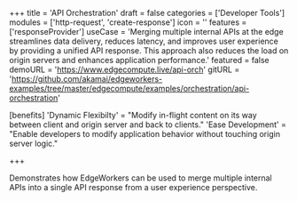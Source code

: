 +++
title = 'API Orchestration'
draft = false
categories = ['Developer Tools']
modules = ['http-request', 'create-response']
icon = ''
features = ['responseProvider']
useCase = 'Merging multiple internal APIs at the edge streamlines data delivery, reduces latency, and improves user experience by providing a unified API response. This approach also reduces the load on origin servers and enhances application performance.'
featured = false
demoURL = 'https://www.edgecompute.live/api-orch'
gitURL = 'https://github.com/akamai/edgeworkers-examples/tree/master/edgecompute/examples/orchestration/api-orchestration'

[benefits]
	'Dynamic Flexibilty' = "Modify in-flight content on its way between client and origin server and back to clients."
	'Ease Development' = "Enable developers to modify application behavior without touching origin server logic."

+++

Demonstrates how EdgeWorkers can be used to merge multiple internal APIs into a single API response from a user experience perspective.
